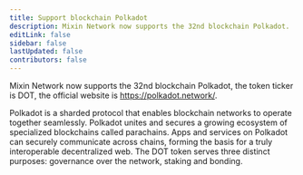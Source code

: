 ```yaml
---
title: Support blockchain Polkadot
description: Mixin Network now supports the 32nd blockchain Polkadot.
editLink: false
sidebar: false
lastUpdated: false
contributors: false
---
```


Mixin Network now supports the 32nd blockchain Polkadot, the token ticker is DOT, the official website is https://polkadot.network/.

Polkadot is a sharded protocol that enables blockchain networks to operate together seamlessly. Polkadot unites and secures a growing ecosystem of specialized blockchains called parachains. Apps and services on Polkadot can securely communicate across chains, forming the basis for a truly interoperable decentralized web. The DOT token serves three distinct purposes: governance over the network, staking and bonding.